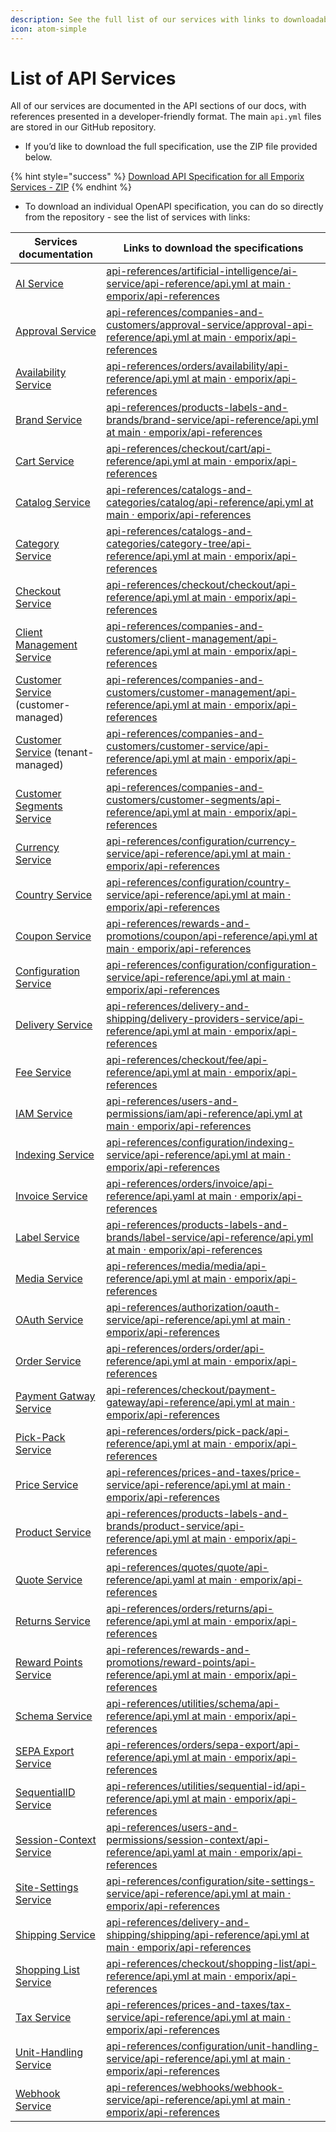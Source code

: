 ```yaml
---
description: See the full list of our services with links to downloadable files.
icon: atom-simple
---
```


# List of API Services

All of our services are documented in the API sections of our docs, with references presented in a developer-friendly format. The main `api.yml` files are stored in our GitHub repository.

* If you’d like to download the full specification, use the ZIP file provided below.

{% hint style="success" %}
[Download API Specification for all Emporix Services - ZIP](https://github.com/emporix/api-references/releases/latest/download/api-references.zip)
{% endhint %}

* To download an individual OpenAPI specification, you can do so directly from the repository - see the list of services with links:

| Services documentation                                                                   | Links to download the specifications                                                                                                                                                                  |
| -------------------------------------------------------------------------------------- | ----------------------------------------------------------------------------------------------------------------------------------------------------------------------------------------------------- |
| [AI Service](../artificial-intelligence/ai-service/)                                   | [api-references/artificial-intelligence/ai-service/api-reference/api.yml at main · emporix/api-references](../artificial-intelligence/ai-service/api-reference/api.yml)                               |
| [Approval Service](../companies-and-customers/approval-service/)                       | [api-references/companies-and-customers/approval-service/approval-api-reference/api.yml at main · emporix/api-references](../companies-and-customers/approval-service/approval-api-reference/api.yml) |
| [Availability Service](../orders/availability/)                                        | [api-references/orders/availability/api-reference/api.yml at main · emporix/api-references](../orders/availability/api-reference/api.yml)                                                             |
| [Brand Service](../products-labels-and-brands/brand-service/)                          | [api-references/products-labels-and-brands/brand-service/api-reference/api.yml at main · emporix/api-references](../products-labels-and-brands/brand-service/api-reference/api.yml)                   |
| [Cart Service](../checkout/cart/)                                                      | [api-references/checkout/cart/api-reference/api.yml at main · emporix/api-references](../checkout/cart/api-reference/api.yml)                                                                         |
| [Catalog Service](../catalogs-and-categories/catalog/)                                 | [api-references/catalogs-and-categories/catalog/api-reference/api.yml at main · emporix/api-references](../catalogs-and-categories/catalog/api-reference/api.yml)                                     |
| [Category Service](../catalogs-and-categories/category-tree/)                          | [api-references/catalogs-and-categories/category-tree/api-reference/api.yml at main · emporix/api-references](../catalogs-and-categories/category-tree/api-reference/api.yml)                         |
| [Checkout Service](../checkout/checkout/)                                              | [api-references/checkout/checkout/api-reference/api.yml at main · emporix/api-references](../checkout/checkout/api-reference/api.yml)                                                                 |
| [Client Management Service](../companies-and-customers/client-management/)             | [api-references/companies-and-customers/client-management/api-reference/api.yml at main · emporix/api-references](../companies-and-customers/client-management/api-reference/api.yml)                 |
| [Customer Service](../companies-and-customers/customer-management/) (customer-managed) | [api-references/companies-and-customers/customer-management/api-reference/api.yml at main · emporix/api-references](../companies-and-customers/customer-management/api-reference/api.yml)             |
| [Customer Service](../companies-and-customers/customer-service/) (tenant-managed)      | [api-references/companies-and-customers/customer-service/api-reference/api.yml at main · emporix/api-references](../companies-and-customers/customer-service/api-reference/api.yml)                   |
| [Customer Segments Service](../companies-and-customers/customer-segments/)             | [api-references/companies-and-customers/customer-segments/api-reference/api.yml at main · emporix/api-references](../companies-and-customers/customer-segments/api-reference/api.yml)                 |
| [Currency Service](../configuration/currency-service/)                                 | [api-references/configuration/currency-service/api-reference/api.yml at main · emporix/api-references](../configuration/currency-service/api-reference/api.yml)                                       |
| [Country Service](../configuration/country-service/)                                   | [api-references/configuration/country-service/api-reference/api.yml at main · emporix/api-references](../configuration/country-service/api-reference/api.yml)                                         |
| [Coupon Service](../rewards-and-promotions/coupon/)                                    | [api-references/rewards-and-promotions/coupon/api-reference/api.yml at main · emporix/api-references](../rewards-and-promotions/coupon/api-reference/api.yml)                                         |
| [Configuration Service](../configuration/configuration-service/)                       | [api-references/configuration/configuration-service/api-reference/api.yml at main · emporix/api-references](../configuration/configuration-service/api-reference/api.yml)                             |
| [Delivery Service](../delivery-and-shipping/delivery-providers-service/)               | [api-references/delivery-and-shipping/delivery-providers-service/api-reference/api.yml at main · emporix/api-references](../delivery-and-shipping/delivery-providers-service/api-reference/api.yml)   |
| [Fee Service](../checkout/fee/)                                                        | [api-references/checkout/fee/api-reference/api.yml at main · emporix/api-references](../checkout/fee/api-reference/api.yml)                                                                           |
| [IAM Service](../users-and-permissions/iam/)                                           | [api-references/users-and-permissions/iam/api-reference/api.yml at main · emporix/api-references](../users-and-permissions/iam/api-reference/api.yml)                                                 |
| [Indexing Service](../configuration/indexing-service/)                                 | [api-references/configuration/indexing-service/api-reference/api.yml at main · emporix/api-references](../configuration/indexing-service/api-reference/api.yml)                                       |
| [Invoice Service](../orders/invoice/)                                                  | [api-references/orders/invoice/api-reference/api.yaml at main · emporix/api-references](../orders/invoice/api-reference/api.yaml)                                                                     |
| [Label Service](../products-labels-and-brands/label-service/)                          | [api-references/products-labels-and-brands/label-service/api-reference/api.yml at main · emporix/api-references](../products-labels-and-brands/label-service/api-reference/api.yml)                   |
| [Media Service](../media/media/)                                                       | [api-references/media/media/api-reference/api.yml at main · emporix/api-references](../media/media/api-reference/api.yml)                                                                             |
| [OAuth Service](../authorization/oauth-service/)                                       | [api-references/authorization/oauth-service/api-reference/api.yml at main · emporix/api-references](../authorization/oauth-service/api-reference/api.yml)                                             |
| [Order Service](../orders/order/)                                                      | [api-references/orders/order/api-reference/api.yml at main · emporix/api-references](../orders/order/api-reference/api.yml)                                                                           |
| [Payment Gatway Service](../checkout/payment-gateway/)                                 | [api-references/checkout/payment-gateway/api-reference/api.yml at main · emporix/api-references](../checkout/payment-gateway/api-reference/api.yml)                                                   |
| [Pick-Pack Service](../orders/pick-pack/)                                              | [api-references/orders/pick-pack/api-reference/api.yml at main · emporix/api-references](../orders/pick-pack/api-reference/api.yml)                                                                   |
| [Price Service](../prices-and-taxes/price-service/)                                    | [api-references/prices-and-taxes/price-service/api-reference/api.yml at main · emporix/api-references](../prices-and-taxes/price-service/api-reference/api.yml)                                       |
| [Product Service](../products-labels-and-brands/product-service/)                      | [api-references/products-labels-and-brands/product-service/api-reference/api.yml at main · emporix/api-references](../products-labels-and-brands/product-service/api-reference/api.yml)               |
| [Quote Service](../quotes/quote/)                                                      | [api-references/quotes/quote/api-reference/api.yaml at main · emporix/api-references](../quotes/quote/api-reference/api.yaml)                                                                         |
| [Returns Service](../orders/returns/)                                                  | [api-references/orders/returns/api-reference/api.yml at main · emporix/api-references](../orders/returns/api-reference/api.yml)                                                                       |
| [Reward Points Service](../rewards-and-promotions/reward-points/)                      | [api-references/rewards-and-promotions/reward-points/api-reference/api.yml at main · emporix/api-references](../rewards-and-promotions/reward-points/api-reference/api.yml)                           |
| [Schema Service](../utilities/schema/)                                                 | [api-references/utilities/schema/api-reference/api.yml at main · emporix/api-references](../utilities/schema/api-reference/api.yml)                                                                   |
| [SEPA Export Service](../orders/sepa-export/)                                          | [api-references/orders/sepa-export/api-reference/api.yml at main · emporix/api-references](../orders/sepa-export/api-reference/api.yml)                                                               |
| [SequentialID Service](../utilities/sequential-id/)                                    | [api-references/utilities/sequential-id/api-reference/api.yml at main · emporix/api-references](../utilities/sequential-id/api-reference/api.yml)                                                     |
| [Session-Context Service](../users-and-permissions/session-context/)                   | [api-references/users-and-permissions/session-context/api-reference/api.yaml at main · emporix/api-references](../users-and-permissions/session-context/api-reference/api.yaml)                       |
| [Site-Settings Service](../configuration/site-settings-service/)                       | [api-references/configuration/site-settings-service/api-reference/api.yml at main · emporix/api-references](../configuration/site-settings-service/api-reference/api.yml)                             |
| [Shipping Service](../delivery-and-shipping/shipping/)                                 | [api-references/delivery-and-shipping/shipping/api-reference/api.yml at main · emporix/api-references](../delivery-and-shipping/shipping/api-reference/api.yml)                                       |
| [Shopping List Service](../checkout/shopping-list/)                                    | [api-references/checkout/shopping-list/api-reference/api.yml at main · emporix/api-references](../checkout/shopping-list/api-reference/api.yml)                                                       |
| [Tax Service](../prices-and-taxes/tax-service/)                                        | [api-references/prices-and-taxes/tax-service/api-reference/api.yml at main · emporix/api-references](../prices-and-taxes/tax-service/api-reference/api.yml)                                           |
| [Unit-Handling Service](../configuration/unit-handling-service/)                       | [api-references/configuration/unit-handling-service/api-reference/api.yml at main · emporix/api-references](../configuration/unit-handling-service/api-reference/api.yml)                             |
| [Webhook Service](../webhooks/webhook-service/)                                        | [api-references/webhooks/webhook-service/api-reference/api.yml at main · emporix/api-references](../webhooks/webhook-service/api-reference/api.yml)                                                   |
